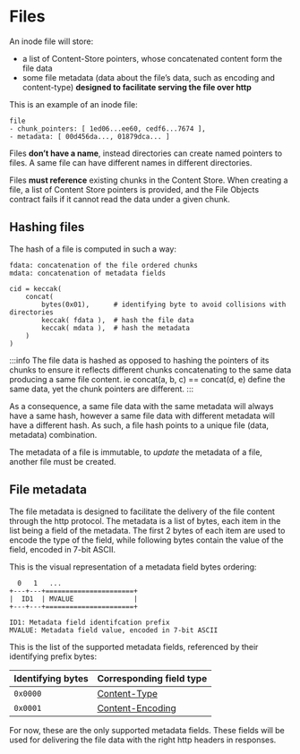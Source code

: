 # Files

An inode file will store:

- a list of Content-Store pointers, whose concatenated content form the file data
- some file metadata (data about the file’s data, such as encoding and content-type) **designed to facilitate serving the file over http**

This is an example of an inode file:

```
file
- chunk_pointers: [ 1ed06...ee60, cedf6...7674 ],
- metadata: [ 00d456da..., 01879dca... ]
```

Files **don’t have a name**, instead directories can create named pointers to files. A same file can have different names in different directories.

Files **must reference** existing chunks in the Content Store. When creating a file, a list of Content Store pointers is provided, and the File Objects contract fails if it cannot read the data under a given chunk.

## Hashing files

The hash of a file is computed in such a way:

```
fdata: concatenation of the file ordered chunks
mdata: concatenation of metadata fields

cid = keccak(
	concat(
		bytes(0x01),      # identifying byte to avoid collisions with directories
		keccak( fdata ),  # hash the file data
		keccak( mdata ),  # hash the metadata
	)
)
```

:::info
The file data is hashed as opposed to hashing the pointers of its chunks to ensure it reflects different chunks concatenating to the same data producing a same file content. ie concat(a, b, c) == concat(d, e) define the same data, yet the chunk pointers are different.
:::

As a consequence, a same file data with the same metadata will always have a same hash, however a same file data with different metadata will have a different hash. As such, a file hash points to a unique file (data, metadata) combination.

The metadata of a file is immutable, to _update_ the metadata of a file, another file must be created.

## File metadata

The file metadata is designed to facilitate the delivery of the file content through the http protocol. The metadata is a list of bytes, each item in the list being a field of the metadata. The first 2 bytes of each item are used to encode the type of the field, while following bytes contain the value of the field, encoded in 7-bit ASCII.

This is the visual representation of a metadata field bytes ordering:

```
  0   1   ...
+---+---+======================+
|  ID1  | MVALUE               |
+---+---+======================+

ID1: Metadata field identifcation prefix
MVALUE: Metadata field value, encoded in 7-bit ASCII
```

This is the list of the supported metadata fields, referenced by their identifying prefix bytes:

| Identifying bytes | Corresponding field type                                                                 |
| ----------------- | ---------------------------------------------------------------------------------------- |
| `0x0000`          | [Content-Type](https://developer.mozilla.org/en-US/docs/Web/HTTP/Headers/Content-Type)   |
| `0x0001`          | [Content-Encoding](https://www.notion.so/onchfs-d55a59ae7b334502a3a8c6afd3360291?pvs=21) |

For now, these are the only supported metadata fields. These fields will be used for delivering the file data with the right http headers in responses.
